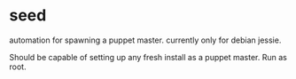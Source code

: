 # seed
automation for spawning a puppet master.
currently only for debian jessie.

Should be capable of setting up any fresh install as a puppet master.
Run as root.
